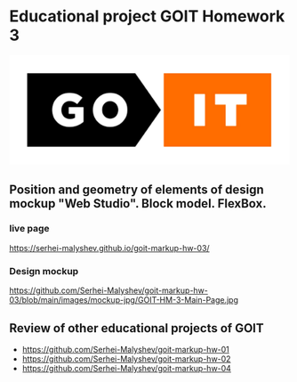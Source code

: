 # Educational project GOIT Homework 3

<div align="center">
	<img src="https://raw.githubusercontent.com/Serhei-Malyshev/goit-markup-hw-03/main/images/github-readme/goit-logo-596.png" width="596"/>
</div>

## Position and geometry of elements of design mockup "Web Studio". Block model. FlexBox.

### live page

https://serhei-malyshev.github.io/goit-markup-hw-03/

### Design mockup

https://github.com/Serhei-Malyshev/goit-markup-hw-03/blob/main/images/mockup-jpg/GOIT-HM-3-Main-Page.jpg

## Review of other educational projects of GOIT

* https://github.com/Serhei-Malyshev/goit-markup-hw-01
* https://github.com/Serhei-Malyshev/goit-markup-hw-02
* https://github.com/Serhei-Malyshev/goit-markup-hw-04

